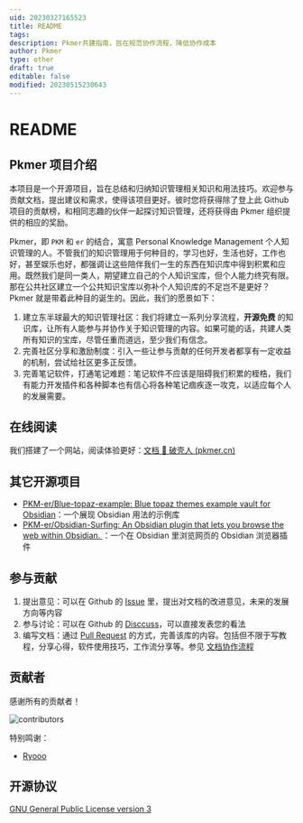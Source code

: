 ```yaml
---
uid: 20230327165523
title: README
tags: 
description: Pkmer共建指南，旨在规范协作流程，降低协作成本
author: Pkmer
type: other
draft: true
editable: false
modified: 20230515230643
---
```


# README

## Pkmer 项目介绍

本项目是一个开源项目，旨在总结和归纳知识管理相关知识和用法技巧。欢迎参与贡献文档，提出建议和需求，使得该项目更好。彼时您将获得除了登上此 Github 项目的贡献榜，和相同志趣的伙伴一起探讨知识管理，还将获得由 Pkmer 组织提供的相应的奖励。

Pkmer，即 `PKM` 和 `er` 的结合，寓意 Personal Knowledge Management 个人知识管理的人。不管我们的知识管理用于何种目的，学习也好，生活也好，工作也好，甚至娱乐也好，都强调让这些陪伴我们一生的东西在知识库中得到积累和应用。既然我们是同一类人，期望建立自己的个人知识宝库，但个人能力终究有限。那在公共社区建立一个公共知识宝库以弥补个人知识库的不足岂不是更好？Pkmer 就是带着此种目的诞生的。因此，我们的愿景如下：

1. 建立东半球最大的知识管理社区：我们将建立一系列分享流程，**开源免费** 的知识库，让所有人能参与并协作关于知识管理的内容。如果可能的话，共建人类所有知识的宝库，尽管任重而道远，至少我们有信念。
2. 完善社区分享和激励制度：引入一些让参与贡献的任何开发者都享有一定收益的机制，尝试给社区更多正反馈。
3. 完善笔记软件，打通笔记难题：笔记软件不应该是阻碍我们积累的桎梏，我们有能力开发插件和各种脚本也有信心将各种笔记痼疾逐一攻克，以适应每个人的发展需要。

## 在线阅读

我们搭建了一个网站，阅读体验更好：[文档 🚀 破壳人 (pkmer.cn)](https://pkmer.cn/page/1/)

## 其它开源项目

- [PKM-er/Blue-topaz-example: Blue topaz themes example vault for Obsidian](https://github.com/PKM-er/Blue-topaz-example)：一个展现 Obsidian 用法的示例库
- [PKM-er/Obsidian-Surfing: An Obsidian plugin that lets you browse the web within Obsidian. ](https://github.com/PKM-er/Obsidian-Surfing)：一个在 Obsidian 里浏览网页的 Obsidian 浏览器插件

## 参与贡献

1. 提出意见：可以在 Github 的 [Issue](https://github.com/PKM-er/Pkmer-Docs/issues) 里，提出对文档的改进意见，未来的发展方向等内容
2. 参与讨论：可以在 Github 的 [Disccuss](https://github.com/PKM-er/Pkmer-Docs/discussions)，可以直接发表您的看法
3. 编写文档：通过 [Pull Request](https://github.com/PKM-er/Pkmer-Docs/pulls) 的方式，完善该库的内容。包括但不限于写教程，分享心得，软件使用技巧，工作流分享等。参见 [文档协作流程](00-关于/协作者指南/协作者指南.md)

## 贡献者

感谢所有的贡献者！

![contributors](https://contrib.rocks/image?repo=PKM-er/Pkmer-Docs)

特别鸣谢：

- [Ryooo](https://www.zhihu.com/people/rao-yao-47-68)

## 开源协议

[GNU General Public License version 3](https://opensource.org/license/gpl-3-0/)